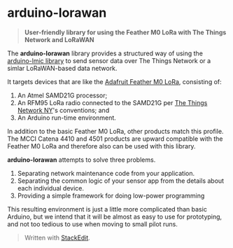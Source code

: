 # arduino-lorawan
> **User-friendly library for using the Feather M0 LoRa with The Things Network and LoRaWAN**

The **arduino-lorawan** library provides a structured way of using the [arduino-lmic library][0] to send sensor data over The Things Network or a simlar LoRaWAN-based data network.

It targets devices that are like the [Adafruit Feather M0 LoRa][1], consisting of:

1. An Atmel SAMD21G processor;
2. An RFM95 LoRa radio connected to the SAMD21G per [The Things Network NY][2]'s conventions; and
3. An Arduino run-time environment.

In addition to the basic Feather M0 LoRa, other products match this profile. The MCCI Catena 4410 and 4501 products are upward compatible with the Feather M0 LoRa and therefore also can be used with this library.

[0]: https://github.com/terrillmoore/arduino-lmic
[1]: https://www.adafruit.com/products/3178
[2]: https://thethings.nyc/

**arduino-lorawan** attempts to solve three problems.

1. Separating network maintenance code from your application.
2. Separating the common logic of your sensor app from the details about each individual device.
3. Providing a simple framework for doing low-power programming

This resulting environment is just a little more complicated than basic Arduino, but we intend that it will be almost as easy to use for prototyping, and not too tedious to use when moving to small pilot runs.


> Written with [StackEdit](https://stackedit.io/).
